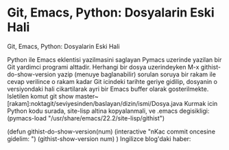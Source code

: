 # Git, Emacs, Python: Dosyalarin Eski Hali


Git, Emacs, Python: Dosyalarin Eski Hali




Python ile Emacs eklentisi yazilmasini saglayan Pymacs uzerinde yazilan bir Git yardimci programi alttadir. Herhangi bir dosya uzerindeyken M-x githist-do-show-version yazip (menuye baglanabilir) sorulan soruya bir rakam ile cevap verilince o rakam kadar Git icindeki tarihte geriye gidilip, dosyanin o versiyondaki hali cikartilarak ayri bir Emacs buffer olarak gosterilmekte. Isletilen komut
git show master~[rakam]:noktagit/seviyesinden/baslayan/dizin/ismi/Dosya.java
Kurmak icin Python kodu surada, site-lisp altina kopyalanmali, ve .emacs degisikligi:
(pymacs-load "/usr/share/emacs/22.2/site-lisp/githist")

(defun githist-do-show-version(num)
(interactive "nKac commit oncesine gidelim: ")
(githist-show-version num)
)
Ingilizce blog'daki haber:




